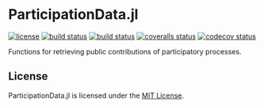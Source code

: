 # ParticipationData.jl

[![license](https://img.shields.io/badge/license-MIT-blue.svg)](https://github.com/laschuet/ParticipationData.jl/blob/master/LICENSE.txt)
[![build status](https://travis-ci.com/laschuet/ParticipationData.jl.svg?branch=master)](https://travis-ci.com/laschuet/ParticipationData.jl)
[![build status](https://ci.appveyor.com/api/projects/status/6xilgi04q5agu8h8/branch/master?svg=true)](https://ci.appveyor.com/project/laschuet/participationdata-jl/branch/master)
[![coveralls status](https://coveralls.io/repos/github/laschuet/ParticipationData.jl/badge.svg?branch=master)](https://coveralls.io/github/laschuet/ParticipationData.jl?branch=master)
[![codecov status](https://codecov.io/gh/laschuet/ParticipationData.jl/branch/master/graph/badge.svg)](https://codecov.io/gh/laschuet/ParticipationData.jl)

Functions for retrieving public contributions of participatory processes.

## License

ParticipationData.jl is licensed under the [MIT License](./LICENSE.txt).
